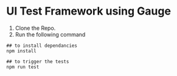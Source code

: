 # UI Test Framework using Gauge

1. Clone the Repo.
2. Run the following command 

```
## to install dependancies
npm install

## to trigger the tests 
npm run test

```

